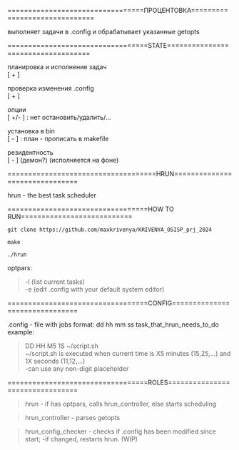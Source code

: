 =================================ПРОЦЕНТОВКА==============================

выполняет задачи в .config и обрабатывает указанные getopts

==================================STATE===================================

планировка и исполнение задач   
[ + ]

проверка изменения .config  
[ + ]

опции             
[ +/- ] : нет остановить/удалить/...

установка в bin    
[ - ]  : план - прописать в makefile

резидентность      
[ - ]   (демон?) (исполняется на фоне)

====================================HRUN===============================

hrun - the best task scheduler

==================================HOW TO RUN===========================
```shell
git clone https://github.com/maxkrivenya/KRIVENYA_OSISP_prj_2024
```
```shell
make
```
```shell
./hrun 
```
  optpars:  
 >   -l (list current tasks)   
 >   -e (edit .config with your default system editor)
    

==================================CONFIG===============================

  .config - file with jobs
    format: dd hh mm ss task_that_hrun_needs_to_do  
    example:
>   DD HH M5 1S ~/script.sh   
>   ~/script.sh is executed when current time is X5 minutes (15,25,...) and 1X seconds (11,12,...)         
>   -can use any non-digit placeholder    

==================================ROLES================================

  > hrun - if has optpars, calls hrun_controller, else starts scheduling
  
  > hrun_controller - parses getopts
  
  > hrun_config_checker - checks if .config has been modified since start;
  >  -if changed, restarts hrun. (WIP)

